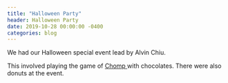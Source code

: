 ```yaml
---
title: "Halloween Party"
header: Halloween Party
date: 2019-10-28 00:00:00 -0400
categories: blog
---
```


We had our Halloween special event lead by Alvin Chiu.

This involved playing the game of <a href = "https://www.math.ucla.edu/~tom/Games/chomp.html"> Chomp </a> with chocolates.
There were also donuts at the event.
